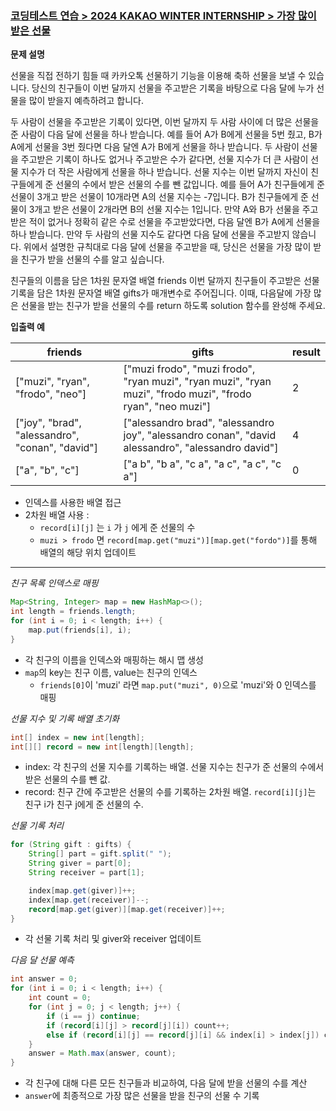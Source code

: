 ### [코딩테스트 연습 > 2024 KAKAO WINTER INTERNSHIP > 가장 많이 받은 선물](https://school.programmers.co.kr/learn/courses/30/lessons/258712)

**문제 설명**

선물을 직접 전하기 힘들 때 카카오톡 선물하기 기능을 이용해 축하 선물을 보낼 수 있습니다. 당신의 친구들이 이번 달까지 선물을 주고받은 기록을 바탕으로 다음 달에 누가 선물을 많이 받을지 예측하려고 합니다.

두 사람이 선물을 주고받은 기록이 있다면, 이번 달까지 두 사람 사이에 더 많은 선물을 준 사람이 다음 달에 선물을 하나 받습니다.
예를 들어 A가 B에게 선물을 5번 줬고, B가 A에게 선물을 3번 줬다면 다음 달엔 A가 B에게 선물을 하나 받습니다.
두 사람이 선물을 주고받은 기록이 하나도 없거나 주고받은 수가 같다면, 선물 지수가 더 큰 사람이 선물 지수가 더 작은 사람에게 선물을 하나 받습니다.
선물 지수는 이번 달까지 자신이 친구들에게 준 선물의 수에서 받은 선물의 수를 뺀 값입니다.
예를 들어 A가 친구들에게 준 선물이 3개고 받은 선물이 10개라면 A의 선물 지수는 -7입니다. B가 친구들에게 준 선물이 3개고 받은 선물이 2개라면 B의 선물 지수는 1입니다. 만약 A와 B가 선물을 주고받은
적이 없거나 정확히 같은 수로 선물을 주고받았다면, 다음 달엔 B가 A에게 선물을 하나 받습니다.
만약 두 사람의 선물 지수도 같다면 다음 달에 선물을 주고받지 않습니다.
위에서 설명한 규칙대로 다음 달에 선물을 주고받을 때, 당신은 선물을 가장 많이 받을 친구가 받을 선물의 수를 알고 싶습니다.

친구들의 이름을 담은 1차원 문자열 배열 friends 이번 달까지 친구들이 주고받은 선물 기록을 담은 1차원 문자열 배열 gifts가 매개변수로 주어집니다. 이때, 다음달에 가장 많은 선물을 받는 친구가 받을
선물의 수를 return 하도록 solution 함수를 완성해 주세요.

**입출력 예**

| friends                                         | gifts                                                                                                      | result |
|-------------------------------------------------|------------------------------------------------------------------------------------------------------------|--------|
| ["muzi", "ryan", "frodo", "neo"]                | ["muzi frodo", "muzi frodo", "ryan muzi", "ryan muzi", "ryan muzi", "frodo muzi", "frodo ryan", "neo muzi"] | 2      |
| ["joy", "brad", "alessandro", "conan", "david"] | ["alessandro brad", "alessandro joy", "alessandro conan", "david alessandro", "alessandro david"]          | 4      |
| ["a", "b", "c"]                                 | ["a b", "b a", "c a", "a c", "a c", "c a"]                                                                 | 0      |

* 인덱스를 사용한 배열 접근 
* 2차원 배열 사용 : 
  * `record[i][j]` 는 `i` 가 `j` 에게 준 선물의 수
  * `muzi > frodo` 면 `record[map.get("muzi")][map.get("fordo")]`를 통해 배열의 해당 위치 업데이트

---
*친구 목록 인덱스로 매핑*
```java
Map<String, Integer> map = new HashMap<>();
int length = friends.length;
for (int i = 0; i < length; i++) {
    map.put(friends[i], i);
}
```
* 각 친구의 이름을 인덱스와 매핑하는 해시 맵 생성
* `map`의 key는 친구 이름, value는 친구의 인덱스
  * `friends[0]`이 'muzi' 라면 `map.put("muzi", 0)`으로 'muzi'와 0 인덱스를 매핑

*선물 지수 및 기록 배열 초기화*
```java
int[] index = new int[length];
int[][] record = new int[length][length];
```
* index: 각 친구의 선물 지수를 기록하는 배열. 선물 지수는 친구가 준 선물의 수에서 받은 선물의 수를 뺀 값.
* record: 친구 간에 주고받은 선물의 수를 기록하는 2차원 배열. `record[i][j]`는 친구 i가 친구 j에게 준 선물의 수.

*선물 기록 처리*
```java
for (String gift : gifts) {
    String[] part = gift.split(" ");
    String giver = part[0];
    String receiver = part[1];

    index[map.get(giver)]++;
    index[map.get(receiver)]--;
    record[map.get(giver)][map.get(receiver)]++;
}
```
* 각 선물 기록 처리 및 giver와 receiver 업데이트

*다음 달 선물 예측*
```java
int answer = 0;
for (int i = 0; i < length; i++) {
    int count = 0;
    for (int j = 0; j < length; j++) {
        if (i == j) continue;
        if (record[i][j] > record[j][i]) count++;
        else if (record[i][j] == record[j][i] && index[i] > index[j]) count++;
    }
    answer = Math.max(answer, count);
}
```
* 각 친구에 대해 다른 모든 친구들과 비교하여, 다음 달에 받을 선물의 수를 계산
* `answer`에 최종적으로 가장 많은 선물을 받을 친구의 선물 수 기록
